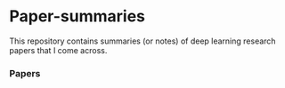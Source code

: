 # Paper-summaries
This repository contains summaries (or notes) of deep learning research papers that I come across.
### Papers
